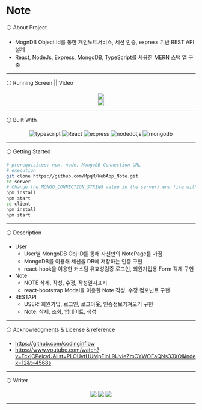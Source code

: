 # Note
⚪ About Project
* MognDB Object Id를 통한 개인노트서비스, 세션 인증, express 기반 REST API설계
* React, NodeJs, Express, MongoDB, TypeScript를 사용한 MERN 스택 앱 구축

- - -

⚪ Running Screen || Video
<p align ="center">
  <a href="https://www.youtube.com/watch?v=Wl9k9AdOlCM"><img src ="https://img.shields.io/badge/youtube-FF0000.svg?&style=for-the-badge&logo=youtube&logoColor=white"/></a>
  </br>
  <img src = https://user-images.githubusercontent.com/79093184/259305883-7dabfc3f-db6f-4862-b8bb-8b6b143eba7d.png>
</p>

- - -

⚪ Built With
<p align="center">
 <img alt="typescript" src ="https://img.shields.io/badge/typescript-3178C6.svg?&style=for-the-badge&logo=typescript&logoColor=white"/> <img alt="React" src ="https://img.shields.io/badge/react-61DAFB.svg?&style=for-the-badge&logo=React&logoColor=white"/> <img alt="express" src ="https://img.shields.io/badge/express-339933.svg?&style=for-the-badge&logo=express&logoColor=white"/> <img alt="nodedotjs" src ="https://img.shields.io/badge/nodejs-339933.svg?&style=for-the-badge&logo=nodedotjs&logoColor=white"/> <img alt="mongodb" src ="https://img.shields.io/badge/mongodb-339933.svg?&style=for-the-badge&logo=mongodb&logoColor=white"/>
</p>

- - -

⚪ Getting Started
 ```bash
 # prerequisites: npm, node, MongoDB Connection URL
 # execution
 git clone https://github.com/MpqM/WebApp_Note.git
 cd server
 # Change the MONGO_CONNECTION_STRING value in the server/.env file with yours
 npm install
 npm start
 cd client
 npm install
 npm start
 ```

- - -

⚪ Description
* User 
  * User별 MongoDB Obj ID를 통해 자신만의 NotePage를 가짐
  * MongoDB를 이용해 세션을 DB에 저장하는 인증 구현
  * react-hook을 이용한 커스텀 유효성검증 로그인, 회원가입용 Form 객체 구현
* Note
  * NOTE 삭제, 작성, 수정, 작성일자표시
  * react-bootstrap Modal을 이용한 Note 작성, 수정 컴포넌트 구현
* RESTAPI
  * USER: 회원가입, 로그인, 로그아웃, 인증정보가져오기 구현
  * Note: 삭제, 조회, 업데이트, 생성

- - -

⚪ Acknowledgments & License & reference
 * https://github.com/codinginflow
 * https://www.youtube.com/watch?v=FcxjCPeicvU&list=PLOUvtUUMpFinL9UvIeZmCYWOEaQNs33XO&index=12&t=4568s

- - -

⚪ Writer
<p align ="center">
  <img src ="https://img.shields.io/badge/gmail-EA4335.svg?&style=for-the-badge&logo=gmail&logoColor=white"/></a> <a href = "https://github.com/MpqM"><img src ="https://img.shields.io/badge/GitHub-181717.svg?&style=for-the-badge&logo=GitHub&logoColor=white"/></a> <a href = "https://MpqM.tistory.com/"> <img src ="https://img.shields.io/badge/tistory-000000.svg?&style=for-the-badge&logo=Tistory&logoColor=white"/></a>
</p>

- - -



